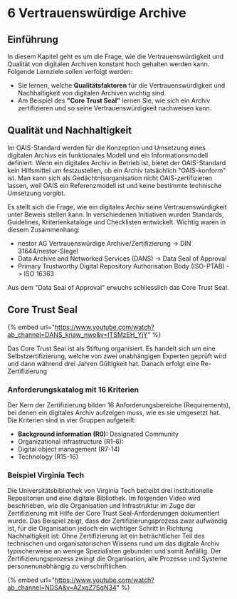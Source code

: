 # 6 Vertrauenswürdige Archive

## Einführung

In diesem Kapitel geht es um die Frage, wie die Vertrauenswürdigkeit und Qualität von digitalen Archiven konstant hoch gehalten werden kann. Folgende Lernziele sollen verfolgt werden:

* Sie lernen, welche **Qualitätsfaktoren** für die Vertrauenswürdigkeit und Nachhaltigkeit von digitalen Archiven wichtig sind.
* Am Beispiel des **"Core Trust Seal"** lernen Sie, wie sich ein Archiv zertifizieren und so seine Vertrauenswürdigkeit nachweisen kann.



## Qualität und Nachhaltigkeit

Im OAIS-Standard werden für die Konzeption und Umsetzung eines digitalen Archivs ein funktionales Modell und ein Informationsmodell definiert. Wenn ein digitales Archiv in Betrieb ist, bietet der OAIS-Standard kein Hilfsmittel um festzustellen, ob ein Archiv tatsächlich "OAIS-konform" ist. Man kann sich als Gedächtnisorganisation nicht OAIS-zertifizieren lassen, weil OAIS ein Referenzmodell ist und keine bestimmte technische Umsetzung vorgibt.

Es stellt sich die Frage, wie ein digitales Archiv seine Vertrauenswürdigkeit unter Beweis stellen kann. In verschiedenen Initiativen wurden Standards, Guidelines, Kriterienkataloge und Checklisten entwickelt. Wichtig waren in diesem Zusammenhang:

* &#x20;nestor AG Vertrauenswürdige Archive/Zertifizierung -> DIN 31644/nestor-Siegel
* Data Archive and Networked Services (DANS) -> Data Seal of Approval
* Primary Trustworthy Digital Repository Authorisation Body (ISO-PTAB) -> ISO 16363

Aus dem "Data Seal of Approval" erwuchs schliesslich das Core Trust Seal.



## Core Trust Seal

{% embed url="https://www.youtube.com/watch?ab_channel=DANS_knaw_nwo&v=ITSMzEH_YjY" %}

Das Core Trust Seal ist als Stiftung organisiert. Es handelt sich um eine Selbstzertifizierung, welche von zwei unabhängigen Experten geprüft wird und dann während drei Jahren Gültigkeit hat. Danach erfolgt eine Re-Zertifizierung

### Anforderungskatalog mit 16 Kriterien

Der Kern der Zertifizierung bilden 16 Anforderungsbereiche (Requirements), bei denen ein digitales Archiv aufzeigen muss, wie es sie umgesetzt hat. Die Kriterien sind in vier Gruppen aufgeteilt:

* **Background information (R0):** Designated Community
* Organizational infrastructure (R1-6):&#x20;
* Digital object management (R7-14)
* Technology (R15-16)



### Beispiel Virginia Tech

Die Universitätsbibliothek von Virginia Tech betreibt drei institutionelle Repositorien und eine digitale Bibliothek. Im folgenden Video wird beschrieben, wie die Organisation und Infrastruktur im Zuge der Zertifizierung mit Hilfe der Core Trust Seal-Anforderungen dokumentiert wurde. Das Beispiel zeigt, dass der Zertifizierungsprozess zwar aufwändig ist, für die Organisation jedoch ein wichtiger Schritt in Richtung Nachhaltigkeit ist: Ohne Zertifizierung ist ein beträchtlicher Teil des technischen und organisatorischen Wissens rund um das digitale Archiv typischerweise an wenige Spezialisten gebunden und somit Anfällig. Der Zertifizierungsprozess zwingt die Organisation, alle Prozesse und Systeme personenunabhängig zu verschriftlichen.

{% embed url="https://www.youtube.com/watch?ab_channel=NDSA&v=AZxgZ7SgN34" %}

